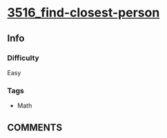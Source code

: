 # [3516_find-closest-person](https://leetcode.com/problems/find-closest-person)

## Info

### Difficulty

Easy

### Tags

- Math

## __COMMENTS__

> 
